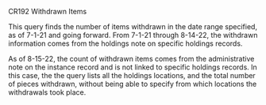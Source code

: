 CR192
Withdrawn Items

This query finds the number of items withdrawn in the date range specified, as of 7-1-21 and going forward. From 7-1-21 through 8-14-22, the withdrawn information comes from the holdings note on specific holdings records. 

As of 8-15-22, the count of withdrawn items comes from the administrative note on the instance record and is not linked to specific holdings records. 
In this case, the the query lists all the holdings locations, and the total number of pieces withdrawn, without being able to specify from which locations the withdrawals took place. 
